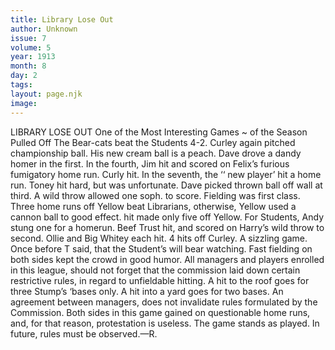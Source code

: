 ```yaml
---
title: Library Lose Out
author: Unknown
issue: 7
volume: 5
year: 1913
month: 8
day: 2
tags:
layout: page.njk
image:
---
```

LIBRARY LOSE OUT    One of the Most Interesting Games ~ of the Season Pulled Off The Bear-cats beat the Students 4-2. Curley again pitched championship ball. His new cream ball is a peach. Dave drove a dandy homer in the first. In the fourth, Jim hit and scored on Felix’s furious fumigatory home run. Curly hit. In the seventh, the ‘‘ new player’ hit a home run. Toney hit hard, but was unfortunate. Dave picked thrown ball off wall at third. A wild throw allowed one soph. to score. Fielding was first class. Three home runs off Yellow beat Librarians, otherwise, Yellow used a cannon ball to good effect. hit made only five off Yellow. For Students, Andy stung one for a homerun. Beef Trust hit, and scored on Harry’s wild throw to second. Ollie and Big Whitey each hit. 4 hits off Curley. A sizzling game. Once before T said, that the Student’s will bear watching. Fast fielding on both sides kept the crowd in good humor. All managers and players enrolled in this league, should not forget that the commission laid down certain restrictive rules, in regard to unfieldable hitting. A hit to the roof goes for three Stump’s ‘bases only. A hit into a yard goes for two bases. An agreement between managers, does not invalidate rules formulated by the Commission. Both sides in this game gained on questionable home runs, and, for that reason, protestation is useless. The game stands as played. In future, rules must be observed.—R.


